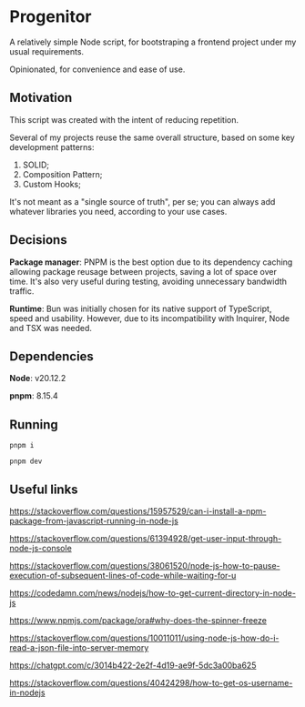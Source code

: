 # Progenitor

A relatively simple Node script, for bootstraping a frontend project under my usual requirements.

Opinionated, for convenience and ease of use.

## Motivation

This script was created with the intent of reducing repetition.

Several of my projects reuse the same overall structure, based on some key development patterns:

1) SOLID;
2) Composition Pattern;
3) Custom Hooks;

It's not meant as a "single source of truth", per se; you can always add whatever libraries you need, according to your use cases.

## Decisions

**Package manager**: PNPM is the best option due to its dependency caching allowing package reusage between projects, saving a lot of space over time. It's also very useful during testing, avoiding unnecessary bandwidth traffic.

**Runtime**: Bun was initially chosen for its native support of TypeScript, speed and usability. However, due to its incompatibility with Inquirer, Node and TSX was needed.

## Dependencies

**Node**: v20.12.2

**pnpm**: 8.15.4

## Running

`pnpm i`

`pnpm dev`

## Useful links

https://stackoverflow.com/questions/15957529/can-i-install-a-npm-package-from-javascript-running-in-node-js

https://stackoverflow.com/questions/61394928/get-user-input-through-node-js-console

https://stackoverflow.com/questions/38061520/node-js-how-to-pause-execution-of-subsequent-lines-of-code-while-waiting-for-u

https://codedamn.com/news/nodejs/how-to-get-current-directory-in-node-js

https://www.npmjs.com/package/ora#why-does-the-spinner-freeze

https://stackoverflow.com/questions/10011011/using-node-js-how-do-i-read-a-json-file-into-server-memory

https://chatgpt.com/c/3014b422-2e2f-4d19-ae9f-5dc3a00ba625

https://stackoverflow.com/questions/40424298/how-to-get-os-username-in-nodejs